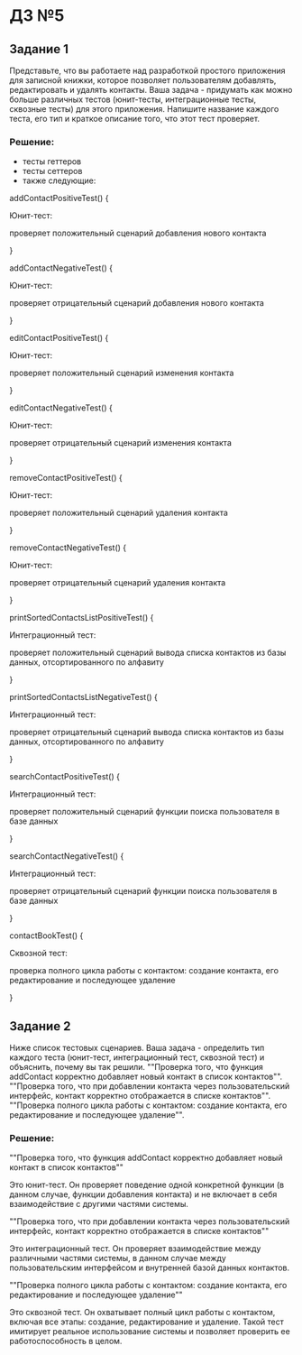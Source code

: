 # ДЗ №5

## Задание 1

Представьте, что вы работаете над разработкой простого приложения для записной книжки, которое позволяет пользователям добавлять, редактировать и удалять контакты.
Ваша задача - придумать как можно больше различных тестов (юнит-тесты, интеграционные тесты, сквозные тесты) для этого приложения. Напишите название каждого теста, его тип и краткое описание того, что этот тест проверяет.

### Решение:

- тесты геттеров
- тесты сеттеров
- также следующие:

addContactPositiveTest() {

Юнит-тест:

проверяет положительный сценарий добавления нового контакта

}

addContactNegativeTest() {

Юнит-тест:

проверяет отрицательный сценарий добавления нового контакта

}

editContactPositiveTest() {

Юнит-тест:

проверяет положительный сценарий изменения контакта

}

editContactNegativeTest() {

Юнит-тест:

проверяет отрицательный сценарий изменения контакта

}

removeContactPositiveTest() {

Юнит-тест:

проверяет положительный сценарий удаления контакта

}

removeContactNegativeTest() {

Юнит-тест:

проверяет отрицательный сценарий удаления контакта

}

printSortedContactsListPositiveTest() {

Интеграционный тест:

проверяет положительный сценарий вывода списка контактов из базы данных, отсортированного по алфавиту

}

printSortedContactsListNegativeTest() {

Интеграционный тест:

проверяет отрицательный сценарий вывода списка контактов из базы данных, отсортированного по алфавиту

}

searchContactPositiveTest() {

Интеграционный тест:

проверяет положительный сценарий функции поиска пользователя в базе данных

}

searchContactNegativeTest() {

Интеграционный тест:

проверяет отрицательный сценарий функции поиска пользователя в базе данных

}

contactBookTest() {

Сквозной тест:

проверка полного цикла работы с контактом: создание контакта, его редактирование и последующее удаление

}

## Задание 2

Ниже список тестовых сценариев. Ваша задача - определить тип каждого теста (юнит-тест, интеграционный тест, сквозной тест) и объяснить, почему вы так решили.
""Проверка того, что функция addContact корректно добавляет новый контакт в список контактов"".
""Проверка того, что при добавлении контакта через пользовательский интерфейс, контакт корректно отображается в списке контактов"".
""Проверка полного цикла работы с контактом: создание контакта, его редактирование и последующее удаление"".

### Решение:

""Проверка того, что функция addContact корректно добавляет новый контакт в список контактов""

Это юнит-тест. Он проверяет поведение одной конкретной функции (в данном случае, функции добавления контакта) и не включает в себя взаимодействие с другими частями системы.

""Проверка того, что при добавлении контакта через пользовательский интерфейс, контакт корректно отображается в списке контактов""

Это интеграционный тест. Он проверяет взаимодействие между различными частями системы, в данном случае между пользовательским интерфейсом и внутренней базой данных контактов.

""Проверка полного цикла работы с контактом: создание контакта, его редактирование и последующее удаление""

Это сквозной тест. Он охватывает полный цикл работы с контактом, включая все этапы: создание, редактирование и удаление. Такой тест имитирует реальное использование системы и позволяет проверить ее работоспособность в целом.